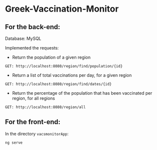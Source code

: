 # Greek-Vaccination-Monitor

## For the back-end:
Database: MySQL

Implemented the requests:

- Return the population of a given region
```
GET: http://localhost:8080/region/find/population/{id}
```


- Return a list of total vaccinations per day, for a given region
```
GET: http://localhost:8080/region/find/dates/{id}
```


- Return the percentage of the population that has been vaccinated per region, for all regions
```
GET: http://localhost:8080/region/all
```

## For the front-end:
In the directory ```vacsmonitorApp```:
```
ng serve
```
